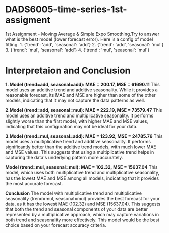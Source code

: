 # DADS6005-time-series-1st-assigment
1st Assignment - Moving Average &amp; Simple Expo Smoothing.Try to answer what is the best model (lower forecast error).
Here is a config of model fitting.
    1. {'trend': 'add', 'seasonal': 'add'}
    2. {'trend': 'add', 'seasonal': 'mul'}
    3. {'trend': 'mul', 'seasonal': 'add'}
    4. {'trend': 'mul', 'seasonal': 'mul'}
# Interpretaion and Conclusion 
**1. Model (trend=add, seasonal=add): MAE = 200.17, MSE = 61690.11**
This model uses an additive trend and additive seasonality. While it provides a reasonable forecast, its MAE and MSE are higher than some of the other models, indicating that it may not capture the data patterns as well.

**2.Model (trend=add, seasonal=mul): MAE = 222.19, MSE = 73579.47**
This model uses an additive trend and multiplicative seasonality. It performs slightly worse than the first model, with higher MAE and MSE values, indicating that this configuration may not be ideal for your data.

**3.Model (trend=mul, seasonal=add): MAE = 123.92, MSE = 24785.76**
This model uses a multiplicative trend and additive seasonality. It performs significantly better than the additive trend models, with much lower MAE and MSE values. This suggests that using a multiplicative trend helps in capturing the data's underlying pattern more accurately.

**Model (trend=mul, seasonal=mul): MAE = 102.32, MSE = 15637.04**
This model, which uses both multiplicative trend and multiplicative seasonality, has the lowest MAE and MSE among all models, indicating that it provides the most accurate forecast.

**Conclusion**
The model with multiplicative trend and multiplicative seasonality (trend=mul, seasonal=mul) provides the best forecast for your data, as it has the lowest MAE (102.32) and MSE (15637.04). This suggests that both the trend and seasonal components of your data are better represented by a multiplicative approach, which may capture variations in both trend and seasonality more effectively. This model would be the best choice based on your forecast accuracy criteria.
